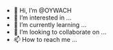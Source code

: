 - 👋 Hi, I’m @OYWACH
- 👀 I’m interested in ...
- 🌱 I’m currently learning ...
- 💞️ I’m looking to collaborate on ...
- 📫 How to reach me ...

<!---
OYWACH/OYWACH is a ✨ special ✨ repository because its `README.md` (this file) appears on your GitHub profile.
You can click the Preview link to take a look at your changes.
--->
